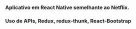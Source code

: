 ### Aplicativo em React Native semelhante ao Netflix.

### Uso de APIs, Redux, redux-thunk, React-Bootstrap
